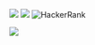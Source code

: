 

 
<img src="https://img.shields.io/badge/GitHub-100000?style=for-the-badge&logo=github&logoColor=white"></img>
<img src="https://img.shields.io/badge/LinkedIn-0077B5?style=for-the-badge&logo=linkedin&logoColor=white"></img>
<img alt="HackerRank" src="https://img.shields.io/badge/-Hackerrank-2EC866?style=for-the-badge&logo=HackerRank&logoColor=white"/>


<img src="https://img.shields.io/badge/Gmail-D14836?style=for-the-badge&logo=gmail&logoColor=white"></img>
